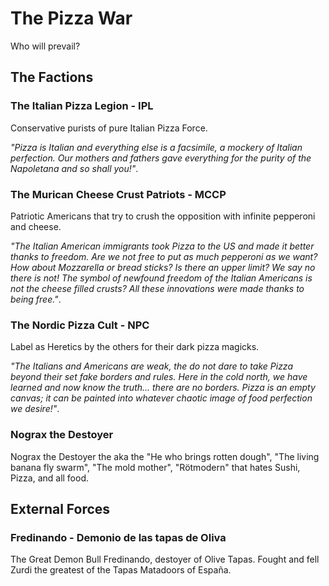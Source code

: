 # The Pizza War

Who will prevail?

## The Factions

### The Italian Pizza Legion - IPL

Conservative purists of pure Italian Pizza Force.

*"Pizza is Italian and everything else is a facsimile, a mockery of Italian perfection. Our mothers and fathers gave everything for the purity of the Napoletana and so shall you!"*.

### The Murican Cheese Crust Patriots - MCCP

Patriotic Americans that try to crush the opposition with infinite pepperoni and cheese.

*"The Italian American immigrants took Pizza to the US and made it better thanks to freedom. Are we not free to put as much pepperoni as we want? How about Mozzarella or bread sticks? Is there an upper limit? We say no there is not! The symbol of newfound freedom of the Italian Americans is not the cheese filled crusts? All these innovations were made thanks to being free."*.


### The Nordic Pizza Cult - NPC

Label as Heretics by the others for their dark pizza magicks.

*"The Italians and Americans are weak, the do not dare to take Pizza beyond their set fake borders and rules. Here in the cold north, we have learned and now know the truth... there are no borders. Pizza is an empty canvas; it can be painted into whatever chaotic image of food perfection we desire!"*.

### Nograx the Destoyer

Nograx the Destoyer the aka the "He who brings rotten dough", "The living banana fly swarm", "The mold mother", "Rötmodern" that hates Sushi, Pizza, and all food.

## External Forces

### Fredinando - Demonio de las tapas de Oliva

The Great Demon Bull Fredinando, destoyer of Olive Tapas.
Fought and fell Zurdi the greatest of the Tapas Matadoors of España.
